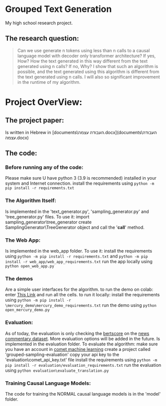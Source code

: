# Grouped Text Generation

My high school research project.
## The research question:
> Can we use generate n tokens using less than n calls to a causal language model with decoder only transformer architecture?
> If yes, How? How the text generated in this way different from the text generated using n calls?
> If no, Why?
> I show that such an algorithm is possible,
> and the text generated using this algorithm is different from the text generated using n calls.
> I will also so significant improvement in the runtime of my algorithm.

# Project OverView:

## The project paper:
Is written in Hebrew in [documents\העבודה עצמה.docx](documents\העבודה עצמה.docx)

## The code:

### Before running any of the code:
Please make sure U have python 3 (3.9 is recommended) installed in your system and Internet connection.
install the requirements using `python -m pip install -r requirements.txt`

### The Algorithm Itself:
Is implemented in the 'text_generator.py', 'sampling_generator.py' and 'tree_generator.py' files.
To use it:
import sampling_generator\tree_generator
create SamplingGenerator\TreeGenerator object and call the '__call__' method.

### The Web App:
Is implemented in the web_app folder.
To use it:
install the requirements using `python -m pip install -r requirements.txt` and `python -m pip install -r web_app/web_app_requirements.txt`
run the app locally using `python open_web_app.py`

### The demos
Are a simple user interfaces for the algorithm.
to run the demo on colab:
enter [This Link](https://colab.research.google.com/github/yonikremer/final_project/blob/master/colab_demo.ipynb) and run all the cells.
to run it locally:
install the requirements using `python -m pip install -r \mercury_demo\mercury_demo_requirements.txt`
run the demo using `python open_mercury_demo.py`

### Evaluation:
As of today, the evaluation is only checking the [bertscore](https://arxiv.org/abs/1904.09675) on the [news commentary dataset](https://opus.nlpl.eu/News-Commentary.php).
More evaluation options will be added in the future.
Is implemented in the evaluation folder.
To evaluate the algorithm:
make sure you have an account in [comet machine learning](https://www.comet.com/site/)
create a project called 'grouped-sampling-evaluation'
copy your api key to the 'evaluation\comet_api_key.txt' file
install the requirements using `python -m pip install -r evaluation/evaluation_requirements.txt`
run the evaluation using `python evaluation\evaluate_translation.py`

### Training Causal Language Models:
The code for training the NORMAL causal language models is in the 'model' folder.
